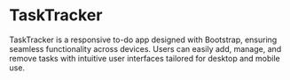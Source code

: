# TaskTracker
TaskTracker is a responsive to-do app designed with Bootstrap, ensuring seamless functionality across devices. Users can easily add, manage, and remove tasks with intuitive user interfaces tailored for desktop and mobile use.

